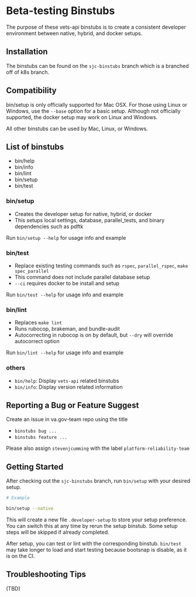 # Beta-testing Binstubs

The purpose of these vets-api binstubs is to create a consistent developer environment between native, hybrid, and docker setups. 

## Installation

The binstubs can be found on the `sjc-binstubs` branch which is a branched off of k8s branch. 

## Compatibility 

bin/setup is only officially supported for Mac OSX. For those using Linux or Windows, use the `--base` option for a basic setup. Although not officially supported, the docker setup may work on Linux and Windows. 

All other binstubs can be used by Mac, Linux, or Windows. 

## List of binstubs

- bin/help
- bin/info
- bin/lint
- bin/setup
- bin/test

### bin/setup

- Creates the developer setup for native, hybrid, or docker 
- This setups local settings, database, parallel_tests, and binary dependencies such as pdftk 

Run `bin/setup --help` for usage info and example 

### bin/test

- Replace existing testing commands such as `rspec`, `parallel_rspec`, `make spec_parallel`
- This command does not include parallel database setup
- `--ci` requires docker to be install and setup  

Run `bin/test --help` for usage info and example 

### bin/lint

- Replaces `make lint` 
- Runs rubocop, brakeman, and bundle-audit
- Autocorrecting in rubocop is on by default, but `--dry` will override autocorrect option

Run `bin/lint --help` for usage info and example 

### others

- `bin/help`: Display `vets-api` related binstubs
- `bin/info`: Display version related information

## Reporting a Bug or Feature Suggest 

Create an issue in va.gov-team repo using the title 

- `binstubs bug ...`
- `binstubs feature ...`

Please also assign `stevenjcumming` with the label `platform-reliability-team`


## Getting Started

After checking out the `sjc-binstubs` branch, run `bin/setup` with your desired setup.

```bash
# Example

bin/setup --native
```

This will create a new file `.developer-setup` to store your setup preference. You can switch this at any time by rerun the setup binstub. Some setup steps will be skipped if already completed. 

After setup, you can test or lint with the corresponding binstub. `bin/test` may take longer to load and start testing because bootsnap is disable, as it is on the CI. 

## Troubleshooting Tips

(TBD)
